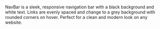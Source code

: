 NavBar is a sleek, responsive navigation bar with a black background and white text. Links are evenly spaced and change to a grey background with rounded corners on hover. Perfect for a clean and modern look on any website.
